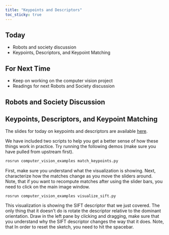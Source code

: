 ```yaml
---
title: "Keypoints and Descriptors"
toc_sticky: true
---
```


## Today

* Robots and society discussion
* Keypoints, Descriptors, and Keypoint Matching 

## For Next Time

* Keep on working on the computer vision project
* Readings for next Robots and Society discussion

## Robots and Society Discussion


## Keypoints, Descriptors, and Keypoint Matching

The slides for today on keypoints and descriptors are available [here](https://docs.google.com/presentation/d/1gbDIunTkPLSk01Maq3cgX6IXZmVbTU7qcbXtWda3TwM/view).

We have included two scripts to help you get a better sense of how these things work in practice.  Try running the following demos (make sure you have pulled from upstream first).

```bash
rosrun computer_vision_examples match_keypoints.py
```

First, make sure you understand what the visualization is showing.  Next, characterize how the matches change as you move the sliders around.  Note, that if you want to recompute matches after using the slider bars, you need to click on the main image window.

```
rosrun computer_vision_examples visualize_sift.py
```

This visualization is showing the SIFT descriptor that we just covered.  The only thing that it doesn't do is rotate the descriptor relative to the dominant orientation.  Draw in the left pane by clicking and dragging, make sure that you understand why the SIFT descriptor changes the way that it does.  Note, that In order to reset the sketch, you need to hit the spacebar.
